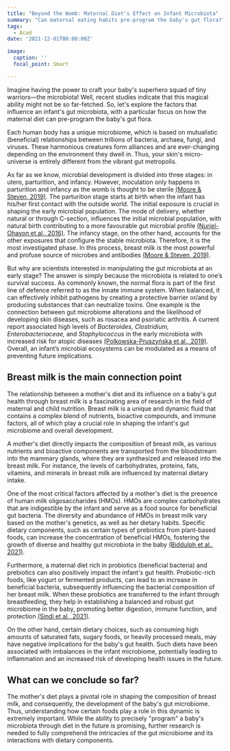 ```yaml
---
title: "Beyond the Womb: Maternal Diet's Effect on Infant Microbiota"
summary: "Can maternal eating habits pre-program the baby's gut flora?"
tags:
  - Acad
date: '2021-12-01T00:00:00Z'

image:
  caption: ''
  focal_point: Smart

---
```


Imagine having the power to craft your baby's superhero squad of tiny warriors—the microbiota! Well, recent studies indicate that this magical ability might not be so far-fetched. So, let's explore the factors that influence an infant's gut microbiota, with a particular focus on how the maternal diet can pre-program the baby's gut flora.

Each human body has a unique microbiome, which is based on mutualistic (beneficial) relationships between trillions of bacteria, archaea, fungi, and viruses. These harmonious creatures form alliances and are ever-changing depending on the environment they dwell in. Thus, your skin's micro-universe is entirely different from the vibrant gut metropolis. 

As far as we know, microbial development is divided into three stages: in utero, parturition, and infancy. However, inoculation only happens in parturition and infancy as the womb is thought to be sterile [(Moore & Steven, 2019)](https://pubmed.ncbi.nlm.nih.gov/31506017/). The parturition stage starts at birth when the infant has his/her first contact with the outside world. The initial exposure is crucial in shaping the early microbial population. The mode of delivery, whether natural or through C-section, influences the initial microbial population, with natural birth contributing to a more favourable gut microbial profile [(Nuriel-Ohayon et al., 2016)](https://pubmed.ncbi.nlm.nih.gov/27471494/). The infancy stage, on the other hand, accounts for the other exposures that configure the stable microbiota. Therefore, it is the most investigated phase. In this process, breast milk is the most powerful and profuse source of microbes and antibodies [(Moore & Steven, 2019)](https://pubmed.ncbi.nlm.nih.gov/31506017/). 

But why are scientists interested in manipulating the gut microbiota at an early stage? The answer is simply because the microbiota is related to one’s survival success. As commonly known, the normal flora is part of the first line of defence referred to as the innate immune system. When balanced, it can effectively inhibit pathogens by creating a protective barrier or/and by producing substances that can neutralize toxins. One example is the connection between gut microbiome alterations and the likelihood of developing skin diseases, such as rosacea and psoriatic arthritis. A current report associated high levels of _Bacteroides, Clostridium, Enterobacteriaceae,_ and _Staphylococcus_ in the early microbiota with increased risk for atopic diseases [(Polkowska-Pruszyńska et al., 2019)](https://pubmed.ncbi.nlm.nih.gov/31520544/). Overall, an infant’s microbial ecosystems can be modulated as a means of preventing future implications.


## Breast milk is the main connection point

The relationship between a mother's diet and its influence on a baby's gut health through breast milk is a fascinating area of research in the field of maternal and child nutrition. Breast milk is a unique and dynamic fluid that contains a complex blend of nutrients, bioactive compounds, and immune factors, all of which play a crucial role in shaping the infant's gut microbiome and overall development.

A mother's diet directly impacts the composition of breast milk, as various nutrients and bioactive components are transported from the bloodstream into the mammary glands, where they are synthesized and released into the breast milk. For instance, the levels of carbohydrates, proteins, fats, vitamins, and minerals in breast milk are influenced by maternal dietary intake. 

One of the most critical factors affected by a mother's diet is the presence of human milk oligosaccharides (HMOs). HMOs are complex carbohydrates that are indigestible by the infant and serve as a food source for beneficial gut bacteria. The diversity and abundance of HMOs in breast milk vary based on the mother's genetics, as well as her dietary habits. Specific dietary components, such as certain types of prebiotics from plant-based foods, can increase the concentration of beneficial HMOs, fostering the growth of diverse and healthy gut microbiota in the baby [(Biddulph et al., 2021)](https://www.ncbi.nlm.nih.gov/pmc/articles/PMC8002381/).

Furthermore, a maternal diet rich in probiotics (beneficial bacteria) and prebiotics can also positively impact the infant's gut health. Probiotic-rich foods, like yogurt or fermented products, can lead to an increase in beneficial bacteria, subsequently influencing the bacterial composition of her breast milk. When these probiotics are transferred to the infant through breastfeeding, they help in establishing a balanced and robust gut microbiome in the baby, promoting better digestion, immune function, and protection [(Sindi et al., 2021)](https://academic.oup.com/femsre/article/45/5/fuab011/6133472?login=true).

On the other hand, certain dietary choices, such as consuming high amounts of saturated fats, sugary foods, or heavily processed meals, may have negative implications for the baby's gut health. Such diets have been associated with imbalances in the infant microbiome, potentially leading to inflammation and an increased risk of developing health issues in the future.

## What can we conclude so far?

The mother's diet plays a pivotal role in shaping the composition of breast milk, and consequently, the development of the baby's gut microbiome. Thus, understanding how certain foods play a role in this dynamic is extremely important. While the ability to precisely "program" a baby's microbiota through diet in the future is promising, further research is needed to fully comprehend the intricacies of the gut microbiome and its interactions with dietary components.

